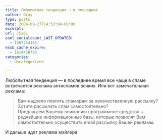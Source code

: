 ```yaml
---
title: Любопытная тенденция — в последнее
author: Gray
type: posts
date: 2004-09-27T14:53:04+00:00
excerpt:
url: /5261
esml_socialcount_LAST_UPDATED:
  - 1497254165
essb_cache_expire:
  - 1614450793
categories:
  - Uncategorized

---
```








Любопытная тенденция &#8212; в последнее время все чаще в спаме встречается реклама антиспамов всяких. Или вот замечательная реклама:

> Вам надоело платить спамерам за некачествеенную рассылку? Хотите рассылать спам самостоятельно?  
> Предлагаем Вашему вниманию программное средство + редчайшие информационные базы, которые позволят Вам самостоятельно осуществить email рассылку Вашей рекламы.

И дальше идет реклама мэйлера.